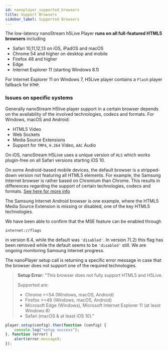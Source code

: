 ```yaml
---
id: nanoplayer_supported_browsers
title: Support Browsers
sidebar_label: Supported Browsers
---
```


The low-latency nanoStream h5Live Player **runs on all full-featured HTML5 browsers** including

- Safari 10,11,12,13 on iOS, iPadOS and macOS
- Chrome 54 and higher on desktop and mobile
- Firefox 48 and higher
- Edge
- Internet Explorer 11 (starting Windows 8.1)

For Internet Explorer 11 on Windows 7, H5Live player contains a `Flash` player fallback for `RTMP`.



### Issues on specific systems

Generally nanoStream H5live player support in a certain browser depends on the 
availability of the involved technologies, codecs and formats. 
For Windows, macOS and Android: 

- HTML5 Video 
- Web Sockets 
- Media Source Extensions 
- Support for `fMP4`, `H.264` Video, `AAC` Audio 

On iOS, nanoStream H5Live uses a unique version of `HLS` which works plugin-free on all Safari versions starting iOS 10.

On some Android-based mobile devices, the default browser is a stripped-down version not featuring all HTML5 elements. For example, the Samsung Internet browser is rather based on Chromium than Chrome. 
This results in differences regarding the support of certain technologies, codecs and formats. 
[See here for more info](https://www.chromium.org/audio-video)

The Samsung Internet Android browser is one example, where the HTML5 Media Source Extension is missing or disabled, one of the key HTML5 technologies.

We have been able to confirm that the MSE feature can be enabled through 

    internet://flags 

in version 6.4, while the default was `'disabled'`. 
In version 7(.2) this flag has been removed while the default seems to be `'disabled'` still. We are ongoing monitoring Samsung Internet progress.

The nanoPlayer setup call is returning a specific error message in case that the browser does not support one of the required technologies.

> **Setup Error:** "This browser does not fully support HTML5 and H5Live. 
>
> Supported are:
>
> - Chrome >=54 (Windows, macOS, Android)
> - Firefox >=48 (Windows, macOS, Android)
> - Microsoft Edge (Windows), Microsoft Internet Explorer 11 (at least Windows 8)
> - Safari (macOS & at least iOS 10)."

```javascript
player.setup(config).then(function (config) {
    console.log("setup success");
}, function (error) {
    alert(error.message);
});
```
